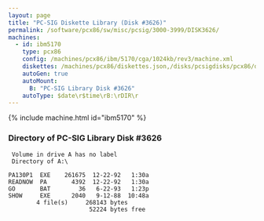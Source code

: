 ```yaml
---
layout: page
title: "PC-SIG Diskette Library (Disk #3626)"
permalink: /software/pcx86/sw/misc/pcsig/3000-3999/DISK3626/
machines:
  - id: ibm5170
    type: pcx86
    config: /machines/pcx86/ibm/5170/cga/1024kb/rev3/machine.xml
    diskettes: /machines/pcx86/diskettes.json,/disks/pcsigdisks/pcx86/diskettes.json
    autoGen: true
    autoMount:
      B: "PC-SIG Library Disk #3626"
    autoType: $date\r$time\rB:\rDIR\r
---
```


{% include machine.html id="ibm5170" %}

### Directory of PC-SIG Library Disk #3626

     Volume in drive A has no label
     Directory of A:\

    PA130P1  EXE    261675  12-22-92   1:30a
    READNOW  PA       4392  12-22-92   1:30a
    GO       BAT        36   6-22-93   1:23p
    SHOW     EXE      2040   9-12-88  10:48a
            4 file(s)     268143 bytes
                           52224 bytes free

